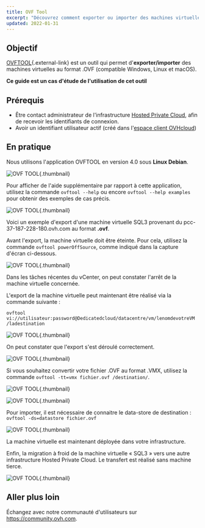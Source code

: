 ```yaml
---
title: OVF Tool
excerpt: "Découvrez comment exporter ou importer des machines virtuelles via l'outil OVF Tool"
updated: 2022-01-31
---
```


## Objectif

[OVFTOOL](https://www.vmware.com/support/developer/ovf/){.external-link} est un outil qui permet d'**exporter/importer** des machines virtuelles au format .OVF (compatible Windows, Linux et macOS).

**Ce guide est un cas d'étude de l'utilisation de cet outil**

## Prérequis

- Être contact administrateur de l'infrastructure [Hosted Private Cloud](https://www.ovhcloud.com/fr-ca/enterprise/products/hosted-private-cloud/), afin de recevoir les identifiants de connexion.
- Avoir un identifiant utilisateur actif (créé dans l'[espace client OVHcloud](https://ca.ovh.com/auth/?action=gotomanager&from=https://www.ovh.com/ca/fr/&ovhSubsidiary=qc))

## En pratique

Nous utilisons l'application OVFTOOL en version 4.0 sous **Linux Debian**.

![OVF TOOL](ovftool.png){.thumbnail}

Pour afficher de l'aide supplémentaire par rapport à cette application, utilisez la commande `ovftool --help` ou encore `ovftool --help examples` pour obtenir des exemples de cas précis.

![OVF TOOL](ovftool2.png){.thumbnail}

Voici un exemple d'export d'une machine virtuelle SQL3 provenant du pcc-37-187-228-180.ovh.com au format **.ovf**.

Avant l'export, la machine virtuelle doit être éteinte. Pour cela, utilisez la commande `ovftool powerOffSource`, comme indiqué dans la capture d'écran ci-dessous.

![OVF TOOL](ovftool5.png){.thumbnail}

Dans les tâches récentes du vCenter, on peut constater l'arrêt de la machine virtuelle concernée.

L'export de la machine virtuelle peut maintenant être réalisé via la commande suivante :

`ovftool vi://utilisateur:password@Dedicatedcloud/datacentre/vm/lenomdevotreVM /ladestination`

![OVF TOOL](ovftool6.png){.thumbnail}

On peut constater que l'export s'est déroulé correctement.

![OVF TOOL](ovftool7.png){.thumbnail}

Si vous souhaitez convertir votre fichier .OVF au format .VMX, utilisez la commande `ovftool -tt=vmx fichier.ovf /destination/`.

![OVF TOOL](ovftool8.png){.thumbnail}

![OVF TOOL](ovftool9.png){.thumbnail}

Pour importer, il est nécessaire de connaitre le data-store de destination : `ovftool -ds=datastore fichier.ovf`

![OVF TOOL](ovftool11.png){.thumbnail}

La machine virtuelle est maintenant déployée dans votre infrastructure.

Enfin, la migration à froid de la machine virtuelle « SQL3 » vers une autre infrastructure Hosted Private Cloud. Le transfert est réalisé sans machine tierce.

![OVF TOOL](ovftool14.png){.thumbnail}

## Aller plus loin

Échangez avec notre communauté d'utilisateurs sur <https://community.ovh.com>.

